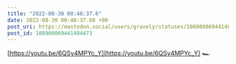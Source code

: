 ```yaml
---
title: "2022-08-30 00:48:37.6"
date: 2022-08-30 00:48:37.60 +00
post_uri: https://mastodon.social/users/gravely/statuses/108909069441484473
post_id: 108909069441484473
---
```

[https://youtu.be/6QSy4MPYc_Y](https://youtu.be/6QSy4MPYc_Y) 🏎


